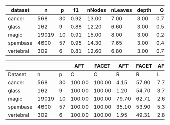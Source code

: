 | dataset | n | p | f1 | nNodes | nLeaves | depth | Q | J |
|---------|---|---|----|--------|---------|-------|---|---|
| cancer | 568 | 30 | 0.92 | 13.00 | 7.00 | 3.00 | 0.77 | 0.16 |
| glass | 162 | 9 | 0.88 | 12.20 | 6.60 | 3.00 | 0.51 | 0.42 |
| magic | 19019 | 10 | 0.91 | 15.00 | 8.00 | 3.00 | 0.24 | 0.41 |
| spambase | 4600 | 57 | 0.95 | 14.30 | 7.65 | 3.00 | 0.46 | 0.17 |
| vertebral | 309 | 6 | 0.81 | 12.60 | 6.80 | 3.00 | 0.77 | 0.57 |


|            |       |     | AFT    | FACET  | AFT   | FACET | AFT   | FACET | AFT   | FACET  |
| ---------- | ----- | --- | ------ | ------ | ----- | ----- | ----- | ----- | ----- | ------ |
| Dataset    | n     | p   | C      | C      | R     | R     | L     | L     | D     | D      |
| cancer | 568 | 30 | 100.00 | 100.00 | 4.15 | 57.90 | 7.75 | 6.05 | 4.32 | 3.09 |
| glass | 162 | 9 | 100.00 | 100.00 | 1.20 | 54.70 | 3.70 | 2.65 | 5.26 | 2.09 |
| magic | 19019 | 10 | 100.00 | 100.00 | 79.70 | 62.71 | 2.65 | 3.00 | 3.28 | 2.83 |
| spambase | 4600 | 57 | 100.00 | 100.00 | 35.10 | 53.90 | 5.30 | 5.55 | 0.45 | 0.10 |
| vertebral | 309 | 6 | 100.00 | 100.00 | 1.95 | 49.31 | 2.80 | 2.85 | 5.16 | 4.28 |
